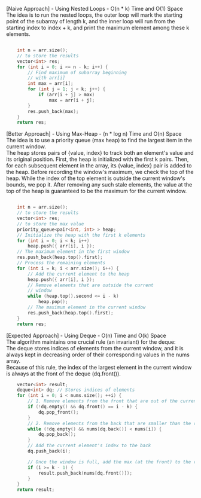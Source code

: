 <p>[Naive Approach] - Using Nested Loops - O(n * k) Time and O(1) Space
<br>The idea is to run the nested loops, the outer loop will mark the starting point of the subarray of length k, and the inner loop will run from the starting index to index + k, and print the maximum element among these k elements. </p>

```cpp

    int n = arr.size();
    // to store the results
    vector<int> res;
    for (int i = 0; i <= n - k; i++) {
        // Find maximum of subarray beginning
        // with arr[i]
        int max = arr[i];
        for (int j = 1; j < k; j++) {
            if (arr[i + j] > max)
                max = arr[i + j];
        }
        res.push_back(max);
    }
    return res;
```

<p>[Better Approach] - Using Max-Heap - (n * log n) Time and O(n) Space
<br>The idea is to use a priority queue (max heap) to find the largest item in the current window.
<br>The heap stores pairs of {value, index} to track both an element's value and its original position. First, the heap is initialized with the first k pairs. Then, for each subsequent element in the array, its {value, index} pair is added to the heap. Before recording the window's maximum, we check the top of the heap. While the index of the top element is outside the current window's bounds, we pop it. After removing any such stale elements, the value at the top of the heap is guaranteed to be the maximum for the current window.</p>

```cpp

    int n = arr.size();
    // to store the results
    vector<int> res;
    // to store the max value
    priority_queue<pair<int, int> > heap;
    // Initialize the heap with the first k elements
    for (int i = 0; i < k; i++)
        heap.push({ arr[i], i });
    // The maximum element in the first window
    res.push_back(heap.top().first);
    // Process the remaining elements
    for (int i = k; i < arr.size(); i++) {
        // Add the current element to the heap
        heap.push({ arr[i], i });
        // Remove elements that are outside the current
        // window
        while (heap.top().second <= i - k)
            heap.pop();
        // The maximum element in the current window
        res.push_back(heap.top().first);
    }
    return res;
```
<p>[Expected Approach] - Using Deque - O(n) Time and O(k) Space
<br>The algorithm maintains one crucial rule (an invariant) for the deque:
<br>The deque stores indices of elements from the current window, and it is always kept in decreasing order of their corresponding values in the nums array.
<br>Because of this rule, the index of the largest element in the current window is always at the front of the deque (dq.front()).</p>

```cpp
    vector<int> result;
    deque<int> dq; // Stores indices of elements
    for (int i = 0; i < nums.size(); ++i) {
        // 1. Remove elements from the front that are out of the current window
        if (!dq.empty() && dq.front() == i - k) {
            dq.pop_front();
        }
        // 2. Remove elements from the back that are smaller than the current element
        while (!dq.empty() && nums[dq.back()] < nums[i]) {
            dq.pop_back();
        }
        // Add the current element's index to the back
        dq.push_back(i);

        // Once the window is full, add the max (at the front) to the result
        if (i >= k - 1) {
            result.push_back(nums[dq.front()]);
        }
    }
    return result;
